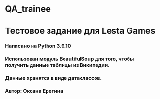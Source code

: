 # QA_trainee
# Тестовое задание для Lesta Games

### Написано на Python 3.9.10
### Использован модуль BeautifulSoup для того, чтобы получить данные таблицы из Википедии.
### Данные хранятся в виде датаклассов. 

### Автор: Оксана Ерегина